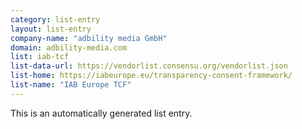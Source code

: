 ```yaml
---
category: list-entry
layout: list-entry
company-name: "adbility media GmbH"
domain: adbility-media.com
list: iab-tcf
list-data-url: https://vendorlist.consensu.org/vendorlist.json
list-home: https://iabeurope.eu/transparency-consent-framework/
list-name: "IAB Europe TCF"
---
```


This is an automatically generated list entry.
